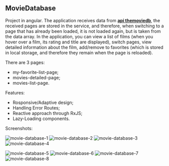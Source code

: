 ## MovieDatabase

Project in angular.
The application receives data from __[api themoviedb](https://www.themoviedb.org/documentation/api)__, the received pages are stored in the service, and therefore, when switching to a page that has already been loaded, it is not loaded again, but is taken from the data array. In the application, you can view a list of films (when you hover over a film, its rating and title are displayed), switch pages, view detailed information about the film, add/remove to favorites (which is stored in local storage, and therefore they remain when the page is reloaded).

There are 3 pages:
* my-favorite-list-page;
* movies-detailed-page;
* movies-list-page.

Features:
* Rosponsive/Adaptive design;
* Handling Error Routes;
* Reactive approach through RxJS;
* Lazy-Loading components.

Screenshots:

![movie-database-1](https://user-images.githubusercontent.com/82032813/211028455-188b01aa-a22a-4710-9a8c-906c1c984300.png)
![movie-database-2](https://user-images.githubusercontent.com/82032813/211028461-7b3742e9-970a-43db-a68e-72b5dc74fb0a.png)
![movie-database-3](https://user-images.githubusercontent.com/82032813/211028468-23edc647-b166-46a1-8da9-ef8e365a8e0f.png)
![movie-database-4](https://user-images.githubusercontent.com/82032813/211028473-9465eb9c-688a-4845-9005-0f883702851c.png)

<img src="https://user-images.githubusercontent.com/82032813/211028483-a57a384d-2e8e-4e88-b367-ecbe02f48538.png" alt="movie-database-5" max-width="50%"/> <img src="https://user-images.githubusercontent.com/82032813/211028494-0dd13d24-89b9-40ed-94d9-668b141d6382.png" alt="movie-database-6" max-width="50%"/> <img src="https://user-images.githubusercontent.com/82032813/211028508-c6abceb1-b832-4bad-b937-f5eef8b1e040.png" alt="movie-database-7" max-width="50%"/> <img src="https://user-images.githubusercontent.com/82032813/211028521-299464cc-e39e-4af2-83e9-b8d2d95dee7f.png" alt="movie-database-8" max-width="50%"/>
